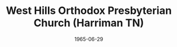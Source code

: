 ---
date: &id001 1965-06-29
end_date: null
location:
  address: null
  city: Harriman
  state: TN
minister:
- end: 1968-01-01
  name: John Thompson
  start: 1965-01-01
  type: pastor
- end: 1975-06-25
  name: Luder Whitlock
  start: 1970-01-01
  type: pastor
ministers:
- John Thompson
- Luder Whitlock
name: West Hills Orthodox Presbyterian Church
names:
- end: 1975-06-25
  name: West Hills Orthodox Presbyterian Church
  start: 1965-06-29
origination_date: *id001
raw_data: "TN Harriman\nWest Hills Orthodox Presbyterian Church  (June 29,\
  \ 1965\u2013June 25, 1975)\n(transferred to the Presbyterian Church in America,\
  \ 1975)\nPastors: John Thompson, 1965\u201368\nLuder Whitlock, 1970\u201375"
received_from: MISSING
states:
- TN
status:
  active: false
  end_date: 1975-06-25
  reason: transfer
  received_from: null
  withdrawal_to: null
title: West Hills Orthodox Presbyterian Church (Harriman TN)

---